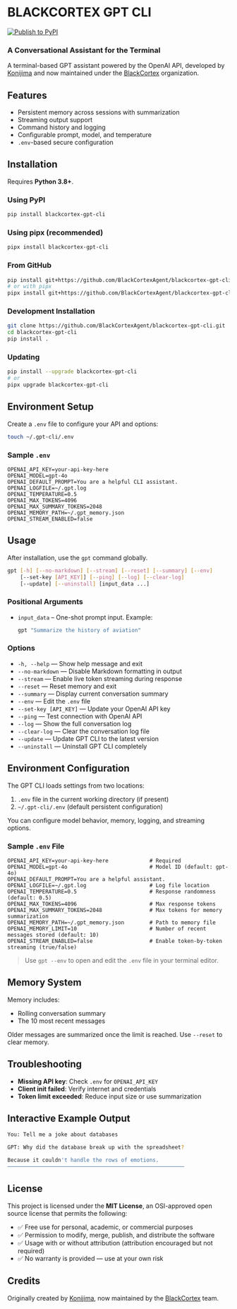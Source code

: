 # BLACKCORTEX GPT CLI
[![Publish to PyPI](https://github.com/BlackCortexAgent/blackcortex-gpt-cli/actions/workflows/publish.yml/badge.svg)](https://github.com/BlackCortexAgent/blackcortex-gpt-cli/actions/workflows/publish.yml)

### A Conversational Assistant for the Terminal

A terminal-based GPT assistant powered by the OpenAI API, developed by [Konijima](https://github.com/Konijima) and now maintained under the [BlackCortex](https://github.com/BlackCortexAgent/) organization.

## Features

- Persistent memory across sessions with summarization
- Streaming output support
- Command history and logging
- Configurable prompt, model, and temperature
- `.env`-based secure configuration

## Installation

Requires **Python 3.8+**.

### Using PyPI

```bash
pip install blackcortex-gpt-cli
```

### Using pipx (recommended)

```bash
pipx install blackcortex-gpt-cli
```

### From GitHub

```bash
pip install git+https://github.com/BlackCortexAgent/blackcortex-gpt-cli.git
# or with pipx
pipx install git+https://github.com/BlackCortexAgent/blackcortex-gpt-cli.git
```

### Development Installation

```bash
git clone https://github.com/BlackCortexAgent/blackcortex-gpt-cli.git
cd blackcortex-gpt-cli
pip install .
```

### Updating

```bash
pip install --upgrade blackcortex-gpt-cli
# or
pipx upgrade blackcortex-gpt-cli
```

## Environment Setup

Create a `.env` file to configure your API and options:

```bash
touch ~/.gpt-cli/.env
```

### Sample `.env`

```env
OPENAI_API_KEY=your-api-key-here
OPENAI_MODEL=gpt-4o
OPENAI_DEFAULT_PROMPT=You are a helpful CLI assistant.
OPENAI_LOGFILE=~/.gpt.log
OPENAI_TEMPERATURE=0.5
OPENAI_MAX_TOKENS=4096
OPENAI_MAX_SUMMARY_TOKENS=2048
OPENAI_MEMORY_PATH=~/.gpt_memory.json
OPENAI_STREAM_ENABLED=false
```

## Usage

After installation, use the `gpt` command globally.

```bash
gpt [-h] [--no-markdown] [--stream] [--reset] [--summary] [--env]
    [--set-key [API_KEY]] [--ping] [--log] [--clear-log]
    [--update] [--uninstall] [input_data ...]
```

### Positional Arguments

- `input_data` – One-shot prompt input. Example:
  ```bash
  gpt "Summarize the history of aviation"
  ```

### Options

- `-h, --help` — Show help message and exit
- `--no-markdown` — Disable Markdown formatting in output
- `--stream` — Enable live token streaming during response
- `--reset` — Reset memory and exit
- `--summary` — Display current conversation summary
- `--env` — Edit the `.env` file
- `--set-key [API_KEY]` — Update your OpenAI API key
- `--ping` — Test connection with OpenAI API
- `--log` — Show the full conversation log
- `--clear-log` — Clear the conversation log file
- `--update` — Update GPT CLI to the latest version
- `--uninstall` — Uninstall GPT CLI completely

## Environment Configuration

The GPT CLI loads settings from two locations:

1. `.env` file in the current working directory (if present)
2. `~/.gpt-cli/.env` (default persistent configuration)

You can configure model behavior, memory, logging, and streaming options.

### Sample `.env` File

```env
OPENAI_API_KEY=your-api-key-here             # Required
OPENAI_MODEL=gpt-4o                          # Model ID (default: gpt-4o)
OPENAI_DEFAULT_PROMPT=You are a helpful assistant.
OPENAI_LOGFILE=~/.gpt.log                    # Log file location
OPENAI_TEMPERATURE=0.5                       # Response randomness (default: 0.5)
OPENAI_MAX_TOKENS=4096                       # Max response tokens
OPENAI_MAX_SUMMARY_TOKENS=2048               # Max tokens for memory summarization
OPENAI_MEMORY_PATH=~/.gpt_memory.json        # Path to memory file
OPENAI_MEMORY_LIMIT=10                       # Number of recent messages stored (default: 10)
OPENAI_STREAM_ENABLED=false                  # Enable token-by-token streaming (true/false)
```

> Use `gpt --env` to open and edit the `.env` file in your terminal editor.

## Memory System

Memory includes:

- Rolling conversation summary
- The 10 most recent messages

Older messages are summarized once the limit is reached. Use `--reset` to clear memory.

## Troubleshooting

- **Missing API key**: Check `.env` for `OPENAI_API_KEY`
- **Client init failed**: Verify internet and credentials
- **Token limit exceeded**: Reduce input size or use summarization

## Interactive Example Output

```bash
You: Tell me a joke about databases

GPT: Why did the database break up with the spreadsheet?

Because it couldn't handle the rows of emotions.
────────────────────────────────────────────────────────
```

## License

This project is licensed under the **MIT License**, an OSI-approved open source license that permits the following:

- ✅ Free use for personal, academic, or commercial purposes
- ✅ Permission to modify, merge, publish, and distribute the software
- ✅ Usage with or without attribution (attribution encouraged but not required)
- ✅ No warranty is provided — use at your own risk

## Credits

Originally created by [Konijima](https://github.com/Konijima), now maintained by the [BlackCortex](https://blackcortex.net/) team.
